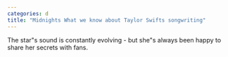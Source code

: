 ```yaml
---
categories: d
title: "Midnights What we know about Taylor Swifts songwriting"
---
```

The star"s sound is constantly evolving - but she"s always been happy to share her secrets with fans.